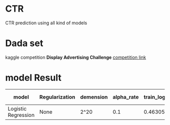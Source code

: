 # CTR
CTR prediction using all kind of models
# Dada set
kaggle competition **Display Advertising Challenge** [competition link](https://www.kaggle.com/c/criteo-display-ad-challenge "Title")
# model Result
|model|Regularization|demension|alpha_rate | train_logLoss | test_logLoss | public_logLoss | ranking|run time|memory|
|-----|--------------|----------|----------|------------|------------|--------------|----------------|------|-------|
|Logistic Regression| None| 2^20 |  0.1    |0.463058    | 0.366173  |0.46881         |   265 | 33min | 32M |
